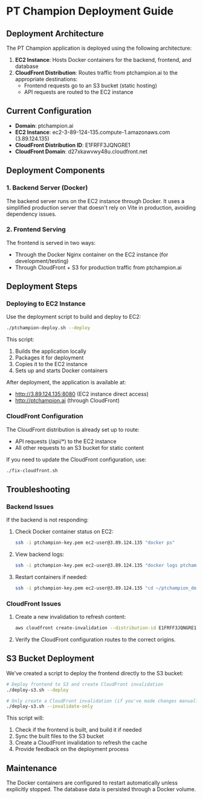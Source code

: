 # PT Champion Deployment Guide

## Deployment Architecture

The PT Champion application is deployed using the following architecture:

1. **EC2 Instance**: Hosts Docker containers for the backend, frontend, and database
2. **CloudFront Distribution**: Routes traffic from ptchampion.ai to the appropriate destinations:
   - Frontend requests go to an S3 bucket (static hosting)
   - API requests are routed to the EC2 instance

## Current Configuration

- **Domain**: ptchampion.ai
- **EC2 Instance**: ec2-3-89-124-135.compute-1.amazonaws.com (3.89.124.135)
- **CloudFront Distribution ID**: E1FRFF3JQNGRE1
- **CloudFront Domain**: d27xkawvwy48u.cloudfront.net

## Deployment Components

### 1. Backend Server (Docker)

The backend server runs on the EC2 instance through Docker. It uses a simplified production server that doesn't rely on Vite in production, avoiding dependency issues.

### 2. Frontend Serving

The frontend is served in two ways:
- Through the Docker Nginx container on the EC2 instance (for development/testing)
- Through CloudFront + S3 for production traffic from ptchampion.ai

## Deployment Steps

### Deploying to EC2 Instance

Use the deployment script to build and deploy to EC2:

```bash
./ptchampion-deploy.sh --deploy
```

This script:
1. Builds the application locally
2. Packages it for deployment
3. Copies it to the EC2 instance
4. Sets up and starts Docker containers

After deployment, the application is available at:
- http://3.89.124.135:8080 (EC2 instance direct access)
- http://ptchampion.ai (through CloudFront)

### CloudFront Configuration

The CloudFront distribution is already set up to route:
- API requests (/api/*) to the EC2 instance
- All other requests to an S3 bucket for static content

If you need to update the CloudFront configuration, use:

```bash
./fix-cloudfront.sh
```

## Troubleshooting

### Backend Issues

If the backend is not responding:

1. Check Docker container status on EC2:
   ```bash
   ssh -i ptchampion-key.pem ec2-user@3.89.124.135 "docker ps"
   ```

2. View backend logs:
   ```bash
   ssh -i ptchampion-key.pem ec2-user@3.89.124.135 "docker logs ptchampion-backend"
   ```

3. Restart containers if needed:
   ```bash
   ssh -i ptchampion-key.pem ec2-user@3.89.124.135 "cd ~/ptchampion_deploy && docker-compose restart"
   ```

### CloudFront Issues

1. Create a new invalidation to refresh content:
   ```bash
   aws cloudfront create-invalidation --distribution-id E1FRFF3JQNGRE1 --paths "/*" "/api/*"
   ```

2. Verify the CloudFront configuration routes to the correct origins.

## S3 Bucket Deployment

We've created a script to deploy the frontend directly to the S3 bucket:

```bash
# Deploy frontend to S3 and create CloudFront invalidation
./deploy-s3.sh --deploy

# Only create a CloudFront invalidation (if you've made changes manually)
./deploy-s3.sh --invalidate-only
```

This script will:
1. Check if the frontend is built, and build it if needed
2. Sync the built files to the S3 bucket
3. Create a CloudFront invalidation to refresh the cache
4. Provide feedback on the deployment process

## Maintenance

The Docker containers are configured to restart automatically unless explicitly stopped. The database data is persisted through a Docker volume.
